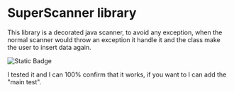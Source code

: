 # SuperScanner library

This library is a decorated java scanner, to avoid any exception, when the normal scanner would throw an exception it handle it and the class make the user to insert data again.


![Static Badge](https://img.shields.io/badge/GitHub-black?style=flat&logo=gitlab&logoSize=auto)

I tested it and I can 100% confirm that it works, if you want to I can add the "main test".
